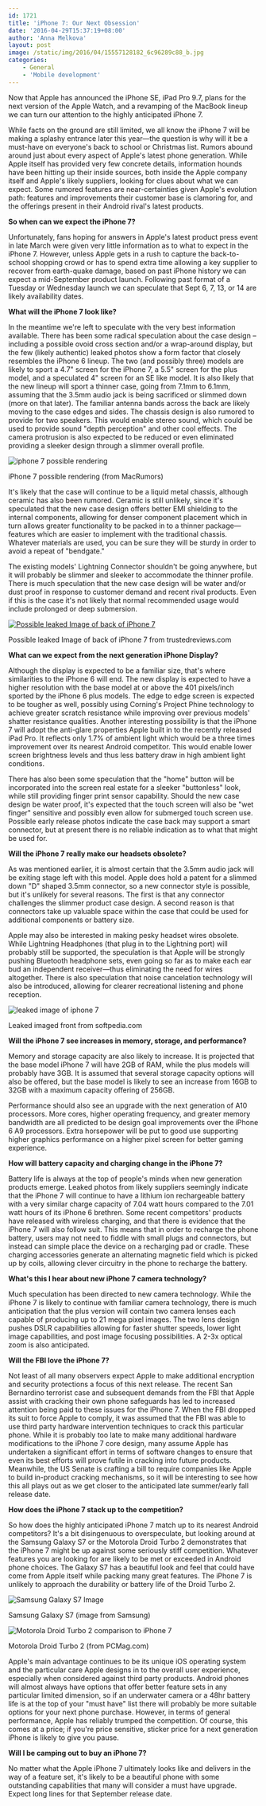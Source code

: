 ```yaml
---
id: 1721
title: 'iPhone 7: Our Next Obsession'
date: '2016-04-29T15:37:19+08:00'
author: 'Anna Melkova'
layout: post
image: /static/img/2016/04/15557128182_6c96289c88_b.jpg
categories:
    - General
    - 'Mobile development'
---
```


Now that Apple has announced the iPhone SE, iPad Pro 9.7, plans for the next version of the Apple Watch, and a revamping of the MacBook lineup we can turn our attention to the highly anticipated iPhone 7.

While facts on the ground are still limited, we all know the iPhone 7 will be making a splashy entrance later this year—the question is why will it be a must-have on everyone's back to school or Christmas list. Rumors abound around just about every aspect of Apple's latest phone generation. While Apple itself has provided very few concrete details, information hounds have been hitting up their inside sources, both inside the Apple company itself and Apple's likely suppliers, looking for clues about what we can expect. Some rumored features are near-certainties given Apple's evolution path: features and improvements their customer base is clamoring for, and the offerings present in their Android rival's latest products.

**So when can we expect the iPhone 7?**

Unfortunately, fans hoping for answers in Apple's latest product press event in late March were given very little information as to what to expect in the iPhone 7. However, unless Apple gets in a rush to capture the back-to-school shopping crowd or has to spend extra time allowing a key supplier to recover from earth-quake damage, based on past iPhone history we can expect a mid-September product launch. Following past format of a Tuesday or Wednesday launch we can speculate that Sept 6, 7, 13, or 14 are likely availability dates.

**What will the iPhone 7 look like?**

In the meantime we're left to speculate with the very best information available. There has been some radical speculation about the case design – including a possible ovoid cross section and/or a wrap-around display, but the few (likely authentic) leaked photos show a form factor that closely resembles the iPhone 6 lineup. The two (and possibly three) models are likely to sport a 4.7" screen for the iPhone 7, a 5.5" screen for the plus model, and a speculated 4" screen for an SE like model. It is also likely that the new lineup will sport a thinner case, going from 7.1mm to 6.1mm, assuming that the 3.5mm audio jack is being sacrificed or slimmed down (more on that later). The familiar antenna bands across the back are likely moving to the case edges and sides. The chassis design is also rumored to provide for two speakers. This would enable stereo sound, which could be used to provide sound "depth perception" and other cool effects. The camera protrusion is also expected to be reduced or even eliminated providing a sleeker design through a slimmer overall profile.

![iphone 7 possible rendering](/static/img/2016/04/1.jpg)

iPhone 7 possible rendering (from MacRumors)

It's likely that the case will continue to be a liquid metal chassis, although ceramic has also been rumored. Ceramic is still unlikely, since it's speculated that the new case design offers better EMI shielding to the internal components, allowing for denser component placement which in turn allows greater functionality to be packed in to a thinner package—features which are easier to implement with the traditional chassis. Whatever materials are used, you can be sure they will be sturdy in order to avoid a repeat of "bendgate."

The existing models' Lightning Connector shouldn't be going anywhere, but it will probably be slimmer and sleeker to accommodate the thinner profile. There is much speculation that the new case design will be water and/or dust proof in response to customer demand and recent rival products. Even if this is the case it's not likely that normal recommended usage would include prolonged or deep submersion.

[![Possible leaked Image of back of iPhone 7](/static/img/2016/04/2.jpg)](/static/img/2016/04/2.jpg)

Possible leaked Image of back of iPhone 7 from trustedreviews.com

**What can we expect from the next generation iPhone Display?**

Although the display is expected to be a familiar size, that's where similarities to the iPhone 6 will end. The new display is expected to have a higher resolution with the base model at or above the 401 pixels/inch sported by the iPhone 6 plus models. The edge to edge screen is expected to be tougher as well, possibly using Corning's Project Phine technology to achieve greater scratch resistance while improving over previous models' shatter resistance qualities. Another interesting possibility is that the iPhone 7 will adopt the anti-glare properties Apple built in to the recently released iPad Pro. It reflects only 1.7% of ambient light which would be a three times improvement over its nearest Android competitor. This would enable lower screen brightness levels and thus less battery draw in high ambient light conditions.

There has also been some speculation that the "home" button will be incorporated into the screen real estate for a sleeker "buttonless" look, while still providing finger print sensor capability. Should the new case design be water proof, it's expected that the touch screen will also be "wet finger" sensitive and possibly even allow for submerged touch screen use. Possible early release photos indicate the case back may support a smart connector, but at present there is no reliable indication as to what that might be used for.

**Will the iPhone 7 really make our headsets obsolete?**

As was mentioned earlier, it is almost certain that the 3.5mm audio jack will be exiting stage left with this model. Apple does hold a patent for a slimmed down "D" shaped 3.5mm connector, so a new connector style is possible, but it's unlikely for several reasons. The first is that any connector challenges the slimmer product case design. A second reason is that connectors take up valuable space within the case that could be used for additional components or battery size.

Apple may also be interested in making pesky headset wires obsolete. While Lightning Headphones (that plug in to the Lightning port) will probably still be supported, the speculation is that Apple will be strongly pushing Bluetooth headphone sets, even going so far as to make each ear bud an independent receiver—thus eliminating the need for wires altogether. There is also speculation that noise cancelation technology will also be introduced, allowing for clearer recreational listening and phone reception.

![leaked image of iphone 7](/static/img/2016/04/3.jpg)

Leaked imaged front from softpedia.com

**Will the iPhone 7 see increases in memory, storage, and performance?**

Memory and storage capacity are also likely to increase. It is projected that the base model iPhone 7 will have 2GB of RAM, while the plus models will probably have 3GB. It is assumed that several storage capacity options will also be offered, but the base model is likely to see an increase from 16GB to 32GB with a maximum capacity offering of 256GB.

Performance should also see an upgrade with the next generation of A10 processors. More cores, higher operating frequency, and greater memory bandwidth are all predicted to be design goal improvements over the iPhone 6 A9 processors. Extra horsepower will be put to good use supporting higher graphics performance on a higher pixel screen for better gaming experience.

**How will battery capacity and charging change in the iPhone 7?**

Battery life is always at the top of people's minds when new generation products emerge. Leaked photos from likely suppliers seemingly indicate that the iPhone 7 will continue to have a lithium ion rechargeable battery with a very similar charge capacity of 7.04 watt hours compared to the 7.01 watt hours of its iPhone 6 brethren. Some recent competitors' products have released with wireless charging, and that there is evidence that the iPhone 7 will also follow suit. This means that in order to recharge the phone battery, users may not need to fiddle with small plugs and connectors, but instead can simple place the device on a recharging pad or cradle. These charging accessories generate an alternating magnetic field which is picked up by coils, allowing clever circuitry in the phone to recharge the battery.

**What's this I hear about new iPhone 7 camera technology?**

Much speculation has been directed to new camera technology. While the iPhone 7 is likely to continue with familiar camera technology, there is much anticipation that the plus version will contain two camera lenses each capable of producing up to 21 mega pixel images. The two lens design pushes DSLR capabilities allowing for faster shutter speeds, lower light image capabilities, and post image focusing possibilities. A 2-3x optical zoom is also anticipated.

**Will the FBI love the iPhone 7?**

Not least of all many observers expect Apple to make additional encryption and security protections a focus of this next release. The recent San Bernardino terrorist case and subsequent demands from the FBI that Apple assist with cracking their own phone safeguards has led to increased attention being paid to these issues for the iPhone 7. When the FBI dropped its suit to force Apple to comply, it was assumed that the FBI was able to use third party hardware intervention techniques to crack this particular phone. While it is probably too late to make many additional hardware modifications to the iPhone 7 core design, many assume Apple has undertaken a significant effort in terms of software changes to ensure that even its best efforts will prove futile in cracking into future products. Meanwhile, the US Senate is crafting a bill to require companies like Apple to build in-product cracking mechanisms, so it will be interesting to see how this all plays out as we get closer to the anticipated late summer/early fall release date.

**How does the iPhone 7 stack up to the competition?**

So how does the highly anticipated iPhone 7 match up to its nearest Android competitors? It's a bit disingenuous to overspeculate, but looking around at the Samsung Galaxy S7 or the Motorola Droid Turbo 2 demonstrates that the iPhone 7 might be up against some seriously stiff competition. Whatever features you are looking for are likely to be met or exceeded in Android phone choices. The Galaxy S7 has a beautiful look and feel that could have come from Apple itself while packing many great features. The iPhone 7 is unlikely to approach the durability or battery life of the Droid Turbo 2.

![Samsung Galaxy S7 Image](/static/img/2016/04/4.png)

Samsung Galaxy S7 (image from Samsung)

![Motorola Droid Turbo 2 comparison to iPhone 7](/static/img/2016/04/5-300x169.jpg)

Motorola Droid Turbo 2 (from PCMag.com)

Apple's main advantage continues to be its unique iOS operating system and the particular care Apple designs in to the overall user experience, especially when considered against third party products. Android phones will almost always have options that offer better feature sets in any particular limited dimension, so if an underwater camera or a 48hr battery life is at the top of your "must have" list there will probably be more suitable options for your next phone purchase. However, in terms of general performance, Apple has reliably trumped the competition. Of course, this comes at a price; if you're price sensitive, sticker price for a next generation iPhone is likely to give you pause.

**Will I be camping out to buy an iPhone 7?**

No matter what the Apple iPhone 7 ultimately looks like and delivers in the way of a feature set, it's likely to be a beautiful phone with some outstanding capabilities that many will consider a must have upgrade. Expect long lines for that September release date.
